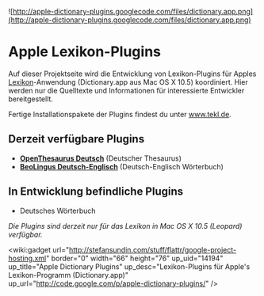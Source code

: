 ![http://apple-dictionary-plugins.googlecode.com/files/dictionary.app.png](http://apple-dictionary-plugins.googlecode.com/files/dictionary.app.png)
# Apple Lexikon-Plugins #

Auf dieser Projektseite wird die Entwicklung von Lexikon-Plugins für Apples [Lexikon](http://www.apple.com/de/macosx/features/300.html#dictionary)-Anwendung (Dictionary.app aus Mac OS X 10.5) koordiniert. Hier werden nur die Quelltexte und Informationen für interessierte Entwickler bereitgestellt.

Fertige Installationspakete der Plugins findest du unter www.tekl.de.

## Derzeit verfügbare Plugins ##

  * **[OpenThesaurus Deutsch](http://www.tekl.de/deutsch/OpenThesaurus_Deutsch.html)** (Deutscher Thesaurus)
  * **[BeoLingus Deutsch-Englisch](http://www.tekl.de/deutsch/BeoLingus_Deutsch-Englisch.html)** (Deutsch-Englisch Wörterbuch)

## In Entwicklung befindliche Plugins ##

  * Deutsches Wörterbuch

_Die Plugins sind derzeit nur für das Lexikon in Mac OS X 10.5 (Leopard) verfügbar._

<wiki:gadget url="http://stefansundin.com/stuff/flattr/google-project-hosting.xml" border="0" width="66" height="76" up\_uid="14194" up\_title="Apple Dictionary Plugins" up\_desc="Lexikon-Plugins für Apple's Lexikon-Programm (Dictionary.app)" up\_url="http://code.google.com/p/apple-dictionary-plugins/" />